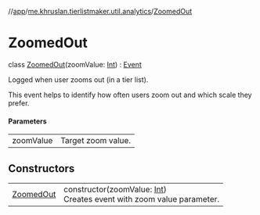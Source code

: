 //[app](../../../index.md)/[me.khruslan.tierlistmaker.util.analytics](../index.md)/[ZoomedOut](index.md)

# ZoomedOut

class [ZoomedOut](index.md)(zoomValue: [Int](https://kotlinlang.org/api/latest/jvm/stdlib/kotlin/-int/index.html)) : [Event](../-event/index.md)

Logged when user zooms out (in a tier list).

This event helps to identify how often users zoom out and which scale they prefer.

#### Parameters

| | |
|---|---|
| zoomValue | Target zoom value. |

## Constructors

| | |
|---|---|
| [ZoomedOut](-zoomed-out.md) | constructor(zoomValue: [Int](https://kotlinlang.org/api/latest/jvm/stdlib/kotlin/-int/index.html))<br>Creates event with zoom value parameter. |
